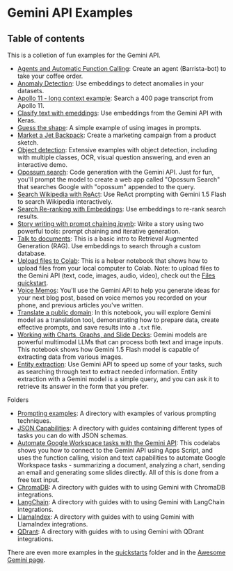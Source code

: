 # Gemini API Examples

## Table of contents
This is a colletion of fun examples for the Gemini API. 
* [Agents and Automatic Function Calling](https://github.com/google-gemini/cookbook/blob/main/examples/Agents_Function_Calling_Barista_Bot.ipynb): Create an agent (Barrista-bot) to take your coffee order. 
* [Anomaly Detection](https://github.com/google-gemini/cookbook/blob/main/examples/Anomaly_detection_with_embeddings.ipynb): Use embeddings to detect anomalies in your datasets.
* [Apollo 11 - long context example](https://github.com/google-gemini/cookbook/blob/main/examples/Apollo_11.ipynb): Search a 400 page transcript from Apollo 11.
* [Clasify text with emeddings](https://github.com/google-gemini/cookbook/blob/main/examples/Classify_text_with_embeddings.ipynb): Use embeddings from the Gemini API with Keras.
* [Guess the shape](https://github.com/google-gemini/cookbook/blob/main/examples/Guess_the_shape.ipynb): A simple example of using images in prompts.
* [Market a Jet Backpack](https://github.com/google-gemini/cookbook/blob/main/examples/Market_a_Jet_Backpack.ipynb): Create a marketing campaign from a product sketch.
* [Object detection](https://github.com/google-gemini/cookbook/blob/main/examples/Object_detection.ipynb): Extensive examples with object detection, including with multiple classes, OCR, visual question answering, and even an interactive demo.  
* [Opossum search](https://github.com/google-gemini/cookbook/blob/main/examples/Opossum_search.ipynb): Code generation with the Gemini API. Just for fun, you'll prompt the model to create a web app called "Opossum Search" that searches Google with "opossum" appended to the query.
* [Search Wikipedia with ReAct](https://github.com/google-gemini/cookbook/blob/main/examples/Search_Wikipedia_using_ReAct.ipynb): Use ReAct prompting with Gemini 1.5 Flash to search Wikipedia interactively.
* [Search Re-ranking with Embeddings](https://github.com/google-gemini/cookbook/blob/main/examples/Search_reranking_using_embeddings.ipynb): Use embeddings to re-rank search results.
* [Story writing with prompt chaining.ipynb](https://github.com/google-gemini/cookbook/blob/main/examples/Story_Writing_with_Prompt_Chaining.ipynb): Write a story using two powerful tools: prompt chaining and iterative generation.
* [Talk to documents](https://github.com/google-gemini/cookbook/blob/main/examples/Talk_to_documents_with_embeddings.ipynb): This is a basic intro to Retrieval Augmented Generation (RAG). Use embeddings to search through a custom database.
* [Upload files to Colab](https://github.com/google-gemini/cookbook/blob/main/examples/Upload_files_to_Colab.ipynb): This is a helper notebook that shows how to upload files from your local computer to Colab. Note: to upload files to the Gemini API (text, code, images, audio, video), check out the [Files quickstart](https://github.com/google-gemini/cookbook/blob/main/quickstarts/File_API.ipynb).
* [Voice Memos](https://github.com/google-gemini/cookbook/blob/main/examples/Voice_memos.ipynb): You'll use the Gemini API to help you generate ideas for your next blog post, based on voice memos you recorded on your phone, and previous articles you've written.
* [Translate a public domain](https://github.com/google-gemini/cookbook/blob/main/examples/Translate_a_Public_Domain_Book.ipynb): In this notebook, you will explore Gemini model as a translation tool, demonstrating how to prepare data, create effective prompts, and save results into a `.txt` file.
* [Working with Charts, Graphs, and Slide Decks](https://github.com/google-gemini/cookbook/blob/main/examples/Working_with_Charts_Graphs_and_Slide_Decks.ipynb): Gemini models are powerful multimodal LLMs that can process both text and image inputs. This notebook shows how Gemini 1.5 Flash model is capable of extracting data from various images.
* [Entity extraction](https://github.com/google-gemini/cookbook/blob/main/examples/Entity_Extraction.ipynb): Use Gemini API to speed up some of your tasks, such as searching through text to extract needed information. Entity extraction with a Gemini model is a simple query, and you can ask it to retrieve its answer in the form that you prefer.

Folders
* [Prompting examples](https://github.com/google-gemini/cookbook/tree/main/examples/prompting): A directory with examples of various prompting techniques. 
* [JSON Capabilities](https://github.com/google-gemini/cookbook/blob/main/quickstarts/Tuning.ipynb): A directory with guides containing different types of tasks you can do with JSON schemas.
* [Automate Google Workspace tasks with the Gemini API](https://github.com/google-gemini/cookbook/tree/main/examples/Apps_script_and_Workspace_codelab): This codelabs shows you how to connect to the Gemini API using Apps Script, and uses the function calling, vision and text capabilities to automate Google Workspace tasks - summarizing a document, analyzing a chart, sending an email and generating some slides directly. All of this is done from a free text input.
* [ChromaDB](https://github.com/google-gemini/cookbook/tree/main/examples/chromadb): A directory with guides with to using Gemini with ChromaDB integrations.
* [LangChain](https://github.com/google-gemini/cookbook/tree/main/examples/langchain): A directory with guides with to using Gemini with LangChain integrations.
* [LlamaIndex](https://github.com/google-gemini/cookbook/tree/main/examples/llamaindex): A directory with guides with to using Gemini with LlamaIndex integrations.
* [QDrant](https://github.com/google-gemini/cookbook/tree/main/examples/qdrant): A directory with guides with to using Gemini with QDrant integrations.

There are even more examples in the [quickstarts](https://github.com/google-gemini/cookbook/tree/main/quickstarts) folder and in the [Awesome Gemini page](../Awesome_gemini.md).
